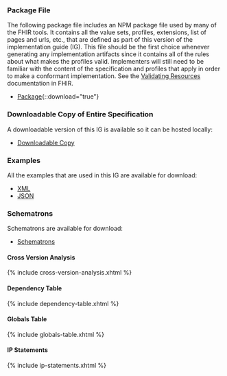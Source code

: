 
<div class="bg-success" markdown="1"><!-- new content -->

### Package File

The following package file includes an NPM package file used by many of the FHIR tools. It contains all the value sets, profiles, extensions, list of pages and urls, etc., that are defined as part of this version of the implementation guide (IG). This file should be the first choice whenever generating any implementation artifacts since it contains all of the rules about what makes the profiles valid. Implementers will still need to be familiar with the content of the specification and profiles that apply in order to make a conformant implementation. See the [Validating Resources]({{site.data.fhir.path}}validation.html) documentation in FHIR.

- [Package](package.tgz){::download="true"}
</div>

### Downloadable Copy of Entire Specification

A downloadable version of this IG is available so it can be hosted locally:

- [Downloadable Copy](full-ig.zip)

### Examples

All the examples that are used in this IG are available for download:

- [XML](examples.xml.zip)
- [JSON](examples.json.zip)

<div class="bg-success" markdown="1"><!-- new content -->

### Schematrons

Schematrons are available for download:

- [Schematrons](schematrons.zip)

#### Cross Version Analysis

{% include cross-version-analysis.xhtml %}

#### Dependency Table

{% include dependency-table.xhtml %}

#### Globals Table

{% include globals-table.xhtml %}

#### IP Statements

{% include ip-statements.xhtml %}

</div>
